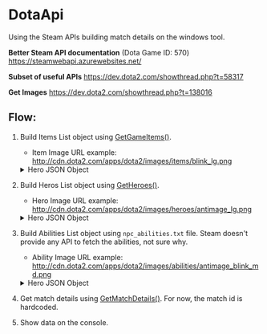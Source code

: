 # DotaApi

Using the Steam APIs building match details on the windows tool.

**Better Steam API documentation** (Dota Game ID: 570)
https://steamwebapi.azurewebsites.net/

**Subset of useful APIs**
https://dev.dota2.com/showthread.php?t=58317

**Get Images**
https://dev.dota2.com/showthread.php?t=138016


## Flow:
1. Build Items List object using [GetGameItems()](https://wiki.teamfortress.com/wiki/WebAPI/GetGameItems).
   - Item Image URL example: http://cdn.dota2.com/apps/dota2/images/items/blink_lg.png
   <details>
   <summary>Hero JSON Object</summary>
   <p>
   
   ```
   {
   "result":{
      "items":[
            {
               "id":1,
               "name":"item_blink",
               "cost":2250,
               "secret_shop":0,
               "side_shop":1,
               "recipe":0,
               "localized_name":"Blink Dagger"
            }
         ]
      }
   }
   \```
   </p>
   </details>
2. Build Heros List object using [GetHeroes()](https://wiki.teamfortress.com/wiki/WebAPI/GetHeroes). 
   - Hero Image URL example: http://cdn.dota2.com/apps/dota2/images/heroes/antimage_lg.png
   <details>
   <summary>Hero JSON Object</summary>
   <p>
   
   ```
   {
   "result":{
      "heroes":[
            {
               "name":"npc_dota_hero_antimage",
               "id":1,
               "localized_name":"Anti-Mage"
            }
         ]
      }
   }
   \```
   </p>
   </details>
3. Build Abilities List object using `npc_abilities.txt` file. Steam doesn't provide any API to fetch the abilities, not sure why.
   - Ability Image URL example: http://cdn.dota2.com/apps/dota2/images/abilities/antimage_blink_md.png
   <details>
   <summary>Hero JSON Object</summary>
   <p>
   
   ```
   {
   "DOTAAbilities":{
      "antimage_mana_break"
      {
         "ID"                  "5003"
         "AbilityBehavior"         "DOTA_ABILITY_BEHAVIOR_PASSIVE"
         "AbilityUnitDamageType"      "DAMAGE_TYPE_PHYSICAL"      
         "SpellImmunityType"         "SPELL_IMMUNITY_ENEMIES_NO"
         "AbilitySpecial"
         {
            "01"
            {
               "var_type"         "FIELD_FLOAT"
               "damage_per_burn"   "0.6"
            }
            "02"
            {
               "var_type"         "FIELD_INTEGER"
               "mana_per_hit"      "28 40 52 64"
            }
         }
      }
   }
   \```
   </p>
   </details>
4. Get match details using [GetMatchDetails()](https://wiki.teamfortress.com/wiki/WebAPI/GetMatchDetails). For now, the match id is hardcoded.
5. Show data on the console.